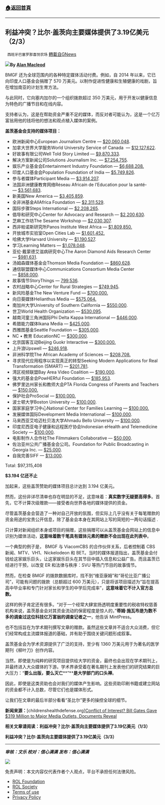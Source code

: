 ###  [:house:返回首頁](https://github.com/ourhimalayas/txt)
---


## 利益冲突？比尔·盖茨向主要媒体提供了3.19亿美元（2/3）
` 西班牙巴塞罗那喜悦农场` [轉載自GNews](https://gnews.org/zh-hans/1675870/)

![](https://assets.gnews.org/wp-content/uploads/2021/11/image-429.png)**By [Alan Macleod](https://childrenshealthdefense.org/authors/alan-macleod/)**

BMGF 还为全球范围内的各种特定媒体活动付费。例如，自 2014 年以来，它已向印度人口基金会捐赠了 570 万美元。以制作促进性健康和生殖健康的戏剧，旨在增加南亚的计划生育方法。

与此同时，它向塞内加尔的一个组织拨款超过 350 万美元，用于开发以健康信息为特色的广播节目和在线内容。

支持者认为，这是在帮助资金严重不足的媒体，而反对者可能认为，这是一个亿万富翁用他的钱将他的想法和观点植入媒体的案例。

**盖茨基金会支持的媒体项目：**

- 欧洲新闻中心European Journalism Centre — [$20,060,048](https://www.gatesfoundation.org/about/committed-grants?q=stichting%20journalism).
- 加拿大世界大学服务World University Service of Canada  — [$12,127,622](https://www.gatesfoundation.org/about/committed-grants?q=World%20University%20Service%20of%20Canada).
- 好故事有限公司Well Told Story Limited — [$9,870,333](https://www.gatesfoundation.org/about/committed-grants?q=Well%20Told%20Story).
- 解决方案新闻公司Solutions Journalism Inc. — [$7,254,755](https://www.gatesfoundation.org/about/committed-grants?q=Solutions%20Journalism%20inc).
- 娱乐产业基金会Entertainment Industry Foundation — [$6,688,208.](https://www.gatesfoundation.org/about/committed-grants?q=Entertainment%20Industry%20Foundation)
- 印度人口基金会Population Foundation of India — [$5,749,826](https://www.gatesfoundation.org/about/committed-grants?q=Population%20Foundation%20of%20India).
- 参与者媒体Participant Media — [$3,914,207](https://www.gatesfoundation.org/about/committed-grants?q=participant%20media).
- 法国非洲健康教育网络Réseau Africain de l’Education pour la santé- — [$3,561,683](https://www.gatesfoundation.org/about/committed-grants/2017/11/opp1181104).
- 新美国New America — [$3,405,859](https://www.gatesfoundation.org/about/committed-grants/2012/09/opp1065829).
- 全非洲基金AllAfrica Foundation — [$2,311,529](https://www.gatesfoundation.org/about/committed-grants/2010/10/opp1011624).
- 国际步骤Steps International — [$2,208,265](https://www.gatesfoundation.org/about/committed-grants/2010/10/opp1011909).
- 倡导和研究中心Center for Advocacy and Research — [$2,200,630](https://www.gatesfoundation.org/about/committed-grants/2005/02/opp30111).
- 芝麻工作坊The Sesame Workshop — [$2,030,307](https://www.gatesfoundation.org/about/committed-grants/2012/11/opp1052276).
- 西非帕诺斯研究所Panos Institute West Africa — [$1,809,850.](https://www.gatesfoundation.org/about/committed-grants/2010/11/oppgd1260)
- 开放城市实验室Open Cities Lab — [$1,601,452.](https://www.gatesfoundation.org/about/committed-grants/2020/09/inv019364)
- 哈佛大学Harvard University — [$1,190,527](https://www.gatesfoundation.org/about/committed-grants/2005/10/opp39528).
- 学习Learning Matters — [$1,078,048](https://www.gatesfoundation.org/about/committed-grants?q=learning%20matters).
- 亚伦·戴蒙德艾滋病研究中心The Aaron Diamond Aids Research Center — [$981,631](https://www.gatesfoundation.org/about/committed-grants/2004/10/opp35735).
- 汤姆森媒体基金会Thomson Media Foundation — [$860,628](https://www.gatesfoundation.org/about/committed-grants/2010/11/opp1005454).
- 通信联盟媒体中心Communications Consortium Media Center — [$858,000](https://www.gatesfoundation.org/about/committed-grants?q=Communications%20Consortium%20Media%20Center).
- 故事情节StoryThings — [799,536](https://www.gatesfoundation.org/about/committed-grants?q=Storythings).
- 农村战略中心Center for Rural Strategies — [$749,945](https://www.gatesfoundation.org/about/committed-grants?q=Center%20for%20Rural%20Strategies).
- 新风险基金The New Venture Fund — [$700,000.](https://www.gatesfoundation.org/about/committed-grants/2013/07/opp1092058)
- 向日葵媒体Helianthus Media — [$575,064.](https://www.gatesfoundation.org/about/committed-grants/2012/07/opp1063354)
- 南加州大学University of Southern California — [$550,000](https://www.gatesfoundation.org/about/committed-grants/2016/08/opp1151590).
- 世卫World Health Organization — [$530,095](https://www.gatesfoundation.org/about/committed-grants/2005/06/opp38010).
- 越南河童三角洲国际Phi Delta Kappa International — [$446,000](https://www.gatesfoundation.org/about/committed-grants?q=phi%20delta%20kappa).
- 希腊能力媒体Ikana Media — [$425,000](https://www.gatesfoundation.org/about/committed-grants/2019/10/inv003285).
- 西雅图基金Seattle Foundation — [$305,000](https://www.gatesfoundation.org/about/committed-grants?q=seattle%20foundation%20journalism).
- NC • 教育 EducationNC — [$300,000](https://www.gatesfoundation.org/about/committed-grants/2018/10/opp1198393).
- 北京国客互动Beijing Guokr Interactive — [$300,000.](https://www.gatesfoundation.org/about/committed-grants?q=Beijing%20Guokr%20)
- 上升浪Upswell — [$246,918](https://www.gatesfoundation.org/about/committed-grants?q=upswell).
- 非洲科学院The African Academy of Sciences — [$208,708.](https://www.gatesfoundation.org/about/committed-grants?q=African%20Academy%20of%20Sciences%20journalism)
- 寻求现代应用程序以实现真正的转型Seeking Modern Applications for Real Transformation (SMART) — [$201,781](https://www.gatesfoundation.org/about/committed-grants/2021/08/inv028852).
- 湾区视频联盟Bay Area Video Coalition — [$190,000](https://www.gatesfoundation.org/about/committed-grants?q=Bay%20Area%20Video%20Coalition).
- 强大的基金会PowHERful Foundation — [$185,953](https://www.gatesfoundation.org/about/committed-grants/2019/05/inv000553).
- 佛罗里达州家长和教师大会PTA Florida Congress of Parents and Teachers — [$150,000.](https://www.gatesfoundation.org/about/committed-grants/2016/09/opp1160888)
- 保护社会ProSocial — [$100,000.](https://www.gatesfoundation.org/about/committed-grants?q=prosocial)
- 波士顿大学Boston University — [$100,000](https://www.gatesfoundation.org/about/committed-grants/2012/10/opp1069881).
- 国家家庭学习中心National Center for Families Learning — [$100,000.](https://www.gatesfoundation.org/about/committed-grants/2020/05/inv016187)
- 发展媒体国际Development Media International — [$100,000](https://www.gatesfoundation.org/about/committed-grants/2014/04/opp1107964).
- 马来西亚艾哈迈杜贝洛大学Ahmadu Bello University — [$100,000](https://www.gatesfoundation.org/about/committed-grants/2013/10/opp1097549).
- 印度尼西亚电子健康和远程医疗协会Indonesian eHealth and Telemedicine Society — [$100,000](https://www.gatesfoundation.org/about/committed-grants/2018/05/opp1189973).
- 电影制作人合作社The Filmmakers Collaborative — [$50,000](https://www.gatesfoundation.org/about/committed-grants/1999/02/opp99).
- 佐治亚州公共广播基金会公司。Foundation for Public Broadcasting in Georgia Inc. — [$25,000](https://www.gatesfoundation.org/about/committed-grants/2010/09/opp1025410).
- 自我完善SIFF — [$13,000](https://www.gatesfoundation.org/about/committed-grants/2014/04/opp1109278).


Total: $97,315,408

**$3.194 亿还不止**

加起来，这些盖茨赞助的媒体项目总计达到 3.194 亿美元。

然而，这份非详尽清单也存在明显的不足，这意味着：**真实数字无疑要高得多**。首先，它不计算次级赠款——接受者向世界各地的媒体提供的资金。

尽管盖茨基金会营造了一种对自己开放的氛围，但实际上几乎没有关于每笔赠款的资金用途的宝贵公开信息，除了基金会本身在其网站上写的简短的一两句话描述 .

只计算对新闻组织本身或项目的捐赠，这些捐赠可以从盖茨基金会网站上的信息中识别为媒体活动，**这意味着数千笔具有媒体元素的赠款不会出现在此列表中**。

一个典型的例子是， BMGF 与 ViacomCBS 的合作伙伴关系，后者控制着 CBS 新闻、MTV、VH1、Nickelodeon 和 BET。当时的媒体报道指出，盖茨基金会付钱给这家娱乐巨头，让这家娱乐巨头在其节目中插入信息和公益广告。而且盖茨已经进行干预，以改变 ER 和法律与秩序：SVU 等热门节目的故事情节。

然而，在检查 BMGF 的拨款数据库时，找不到“维亚康姆”和“哥伦比亚广播公司”，可能有问题的拨款（总额超过 600 万美元），只是将该项目描述为“旨在提高高中毕业率和专门针对家长和学生的中学后完成率”，**这意味着它不计入官方总数。**

这样的例子肯定还有很多。“对于一个经常大肆宣扬透明度重要性的税收特权慈善机构来说，盖茨基金会对其资金流动的保密程度是惊人的，”**蒂姆·施瓦布是为数不多的调查过这位科技亿万富翁的调查记者之一**，他告诉 MintPress。

也不包括旨在为学术期刊撰写文章的赠款。虽然这些文章并不适合大众消费，但它们经常构成主流媒体报道的基础，并有助于围绕关键问题形成叙事。

盖茨基金会为学术资源提供了广泛的支持，至少有 1360 万美元用于为著名的医学期刊《柳叶刀》创作内容。

当然，即使是为纯粹的研究项目提供给大学的资金，最终也会出现在学术期刊上，并最终进入大众媒体的下游。学术界承受着在著名期刊上发表他们的研究结果的巨大压力：“**要么出版，要么灭亡****”****是大学部门的口头禅**。

因此，即使是这类资助也会对我们的媒体产生影响。这些资助印刷书籍或建立网站的资金都不计入总数，尽管它们也是媒体形式。

让我们在文章的最后半部分看看“圣比尔”更多的操控全球的细节。

**新闻来源：**[childrenshealthdefense.org][Conflict of Interest? Bill Gates Gave $319 Million to Major Media Outlets, Documents Reveal](https://childrenshealthdefense.org/defender/bill-melinda-gates-foundation-media-objectively/?utm_source=salsa&amp;eType=EmailBlastContent&amp;eId=5338e30e-cea0-4bbb-a3de-000ded99a327)

**相关文章请阅读：利益冲突？比尔·盖茨向主要媒体提供了3.19亿美元（1/3）**

**利益冲突？比尔·盖茨向主要媒体提供了3.19亿美元（3/3）**

* * *

***审核：文乐
校对：信心满满
发布：信心满满***

![](https://assets.gnews.org/wp-content/uploads/2021/11/GNEWS_CH.-1-3.jpeg)



 

免责声明：本文内容仅代表作者个人观点，平台不承担任何法律风险。

- [ROL Foundation](https://rolfoundation.org/)
- [ROL Society](https://rolsociety.org/)
- [Terms of use](https://gnews.org/terms-of-use-3/)
- [Privacy Policy](https://gnews.org/privacy-policy/)
